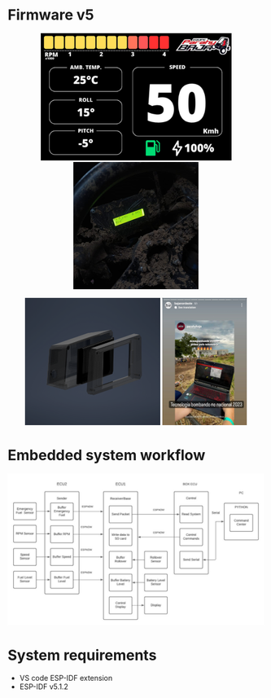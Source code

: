 # Firmware v5

<p align="middle">
    <img alt="display Nextion" height="250" src="resources/HMI.png"/>
    <img alt="display LCD backup" height="250" src="resources/HMI_backup.jpg"/>
</p>

<p align="middle">
    <img alt="ECU Front case" height="250" src="resources/ECU_Front.png"/>
    <img alt="telemetry" height="250" src="resources/telemetry.jpg"/>
</p>

# Embedded system workflow

![workflow](resources/workflow.jpg)

# System requirements

* VS code ESP-IDF extension
* ESP-IDF v5.1.2
